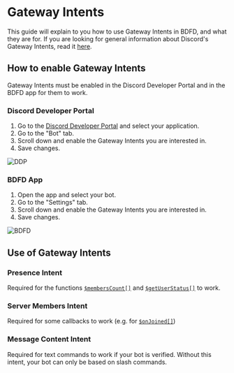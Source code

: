 # Gateway Intents
This guide will explain to you how to use Gateway Intents in BDFD, and what they are for.
If you are looking for general information about Discord's Gateway Intents, read it [here](https://discord.com/developers/docs/topics/gateway#gateway-intents).

## How to enable Gateway Intents
Gateway Intents must be enabled in the Discord Developer Portal and in the BDFD app for them to work.
### Discord Developer Portal
1. Go to the [Discord Developer Portal](https://discord.com/developers/applications) and select your application.
2. Go to the "Bot" tab.
3. Scroll down and enable the Gateway Intents you are interested in.
4. Save changes.

![DDP](https://user-images.githubusercontent.com/70456337/183294128-52e5a4e4-f833-49dd-8bee-1ebec7c2c999.gif)


### BDFD App
1. Open the app and select your bot.
2. Go to the "Settings" tab.
3. Scroll down and enable the Gateway Intents you are interested in.
4. Save changes.

![BDFD](https://user-images.githubusercontent.com/70456337/183294156-4ecc60b0-7112-4bf3-b833-39b8c2004fc6.gif)

## Use of Gateway Intents
### Presence Intent
Required for the functions [`$membersCount[]`](../bdscript/membersCount.md#second-usage) and [`$getUserStatus[]`](../bdscript/getUserStatus.md) to work.
### Server Members Intent
Required for some callbacks to work (e.g. for [`$onJoined[]`](../callbacks/onJoined.md))
### Message Content Intent
Required for text commands to work if your bot is verified. Without this intent, your bot can only be based on slash commands.
